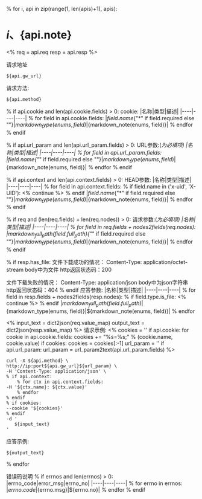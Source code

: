 % for i, api in zip(range(1, len(apis)+1), apis):
# ${i}、${api.note}
<%
    req = api.req
    resp = api.resp
%>

请求地址
```
${api.gw_url}
```

请求方法:
```
${api.method}
```

% if api.cookie and len(api.cookie.fields) > 0:
cookie:
|名称|类型|描述|
|----|----|----|
% for field in api.cookie.fields:
|${field.name}${"*" if field.required else ""}|${markdown_type(enums, field)}|${markdown_note(enums, field)}|
% endfor
% endif

% if api.url_param and len(api.url_param.fields) > 0:
URL参数:(*为必填项)
|名称|类型|描述|
|----|----|----|
% for field in api.url_param.fields:
|${field.name}${"*" if field.required else ""}|${markdown_type(enums, field)}|${markdown_note(enums, field)}|
% endfor
% endif

% if api.context and len(api.context.fields) > 0:
HEAD参数:
|名称|类型|描述|
|----|----|----|
% for field in api.context.fields:
% if field.name in ('x-uid', 'X-UID'):
<% continue %>
% endif
|${field.name}${"*" if field.required else ""}|${markdown_type(enums, field)}|${markdown_note(enums, field)}|
% endfor
% endif


% if req and (len(req.fields) + len(req.nodes)) > 0:
请求参数:(*为必填项)
|名称|类型|描述|
|----|----|----|
% for field in req.fields + nodes2fields(req.nodes):
|${markdown_full_path(field.full_path)}${"*" if field.required else ""}|${markdown_type(enums, field)}|${markdown_note(enums, field)}|
% endfor
% endif

% if resp.has_file:
文件下载成功的情况：
Content-Type: application/octet-stream
body中为文件
http返回状态码：200

文件下载失败的情况：
Content-Type: application/json
body中为json字符串
http返回状态码：404
% endif
应答参数:
|名称|类型|描述|
|----|----|----|
% for field in resp.fields + nodes2fields(resp.nodes):
    % if field.type.is_file:
      <% 
        continue
      %>
    % endif
|${markdown_full_path(field.full_path)}|${markdown_type(enums, field)}|${markdown_note(enums, field)}|
% endfor

<%
    input_text = dict2json(req.value_map)
    output_text = dict2json(resp.value_map)
%>
请求示例:
<% 
    cookies = ''
    if api.cookie:
        for cookie in api.cookie.fields:
            cookies += "%s=%s;" % (cookie.name, cookie.value)
    if cookies:
        cookies = cookies[:-1]
    url_param = ''
    if api.url_param:
        url_param = url_param2text(api.url_param.fields)
%>
```
curl -X ${api.method} \
http://ip:port${api.gw_url}${url_param} \
-H 'Content-Type: application/json' \
% if api.context:
    % for ctx in api.context.fields:
-H '${ctx.name}: ${ctx.value}'
    % endfor
% endif
% if cookies:
--cookie '${cookies}'
% endif
-d '
   ${input_text}
'
```

应答示例:
```
${output_text}
```

% endfor

错误码说明
% if errnos and len(errnos) > 0:
|errno_code|error_msg|errno_no|
|----|----|----|
% for errno in errnos:
|${errno.code}|${errno.msg}|${errno.no}|
% endfor
% endif
